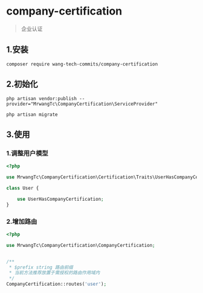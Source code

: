 # company-certification

>企业认证

## 1.安装

```shell script
composer require wang-tech-commits/company-certification
```

## 2.初始化

```shell script
php artisan vendor:publish --provider="MrwangTc\CompanyCertification\ServiceProvider"

php artisan migrate
```

## 3.使用

### 1.调整用户模型

```php
<?php

use MrwangTc\CompanyCertification\Certification\Traits\UserHasCompanyCertification;

class User {

    use UserHasCompanyCertification;
}
```

### 2.增加路由

```php
<?php

use MrwangTc\CompanyCertification\CompanyCertification;


/**
 * $prefix string 路由前缀
 * 当前方法推荐放置于需授权的路由作用域内
 */
CompanyCertification::routes('user');

```